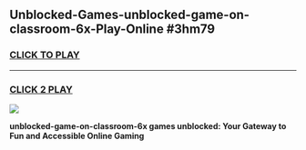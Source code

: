 
## Unblocked-Games-unblocked-game-on-classroom-6x-Play-Online #3hm79
<h3>
<a href="https://news.freeplayer.one?title=unblocked-game-on-classroom-6x&ref=3">CLICK TO PLAY</a></h3>
<hr>

<h3>
<a href="https://news.freeplayer.one?title=unblocked-game-on-classroom-6x&ref=3">CLICK 2 PLAY</a>
  
</h3>

<a href="https://news.freeplayer.one?title=unblocked-game-on-classroom-6x&ref=3"><img src="https://clearcache.store/games.png"></a>


**unblocked-game-on-classroom-6x games unblocked: Your Gateway to Fun and Accessible Online Gaming**
